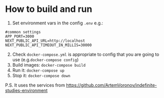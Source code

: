 # How to build and run
1. Set environment vars in the config `.env` e.g.:
```
#common settings
APP_PORT=3000
NEXT_PUBLIC_API_URL=http://localhost
NEXT_PUBLIC_API_TIMEOUT_IN_MILLIS=30000
```
2. Check `docker-compose.yml` is appropriate to config that you are going to use (e.g.`docker-compose config`)
3. Build images: `docker-compose build`
4. Run it: `docker-compose up`
5. Stop it: `docker-compose down`

P.S. It uses the services from https://github.com/ArtemVoronov/indefinite-studies-environment